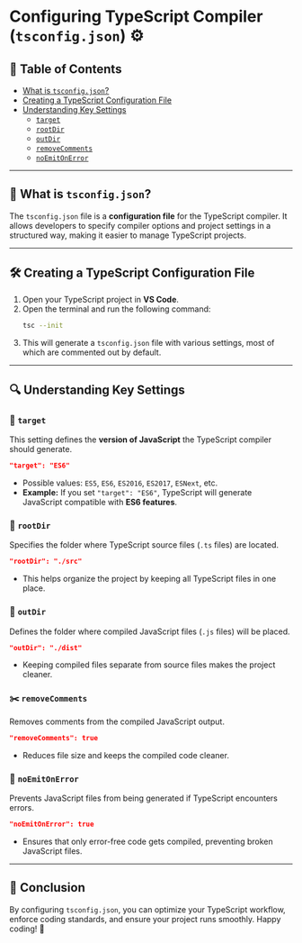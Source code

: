 

# Configuring TypeScript Compiler (`tsconfig.json`) ⚙️

## 📜 Table of Contents
- [What is `tsconfig.json`?](#what-is-tsconfigjson)
- [Creating a TypeScript Configuration File](#creating-a-typescript-configuration-file)
- [Understanding Key Settings](#understanding-key-settings)
  - [`target`](#target)
  - [`rootDir`](#rootdir)
  - [`outDir`](#outdir)
  - [`removeComments`](#removecomments)
  - [`noEmitOnError`](#noemitonerror)

---

## 📘 What is `tsconfig.json`?
The `tsconfig.json` file is a **configuration file** for the TypeScript compiler. It allows developers to specify compiler options and project settings in a structured way, making it easier to manage TypeScript projects.

---

## 🛠️ Creating a TypeScript Configuration File
1. Open your TypeScript project in **VS Code**.
2. Open the terminal and run the following command:
   ```bash
   tsc --init
   ```
3. This will generate a `tsconfig.json` file with various settings, most of which are commented out by default.

---

## 🔍 Understanding Key Settings
### 🎯 `target`
This setting defines the **version of JavaScript** the TypeScript compiler should generate.
```json
"target": "ES6"
```
- Possible values: `ES5`, `ES6`, `ES2016`, `ES2017`, `ESNext`, etc.
- **Example:** If you set `"target": "ES6"`, TypeScript will generate JavaScript compatible with **ES6 features**.

### 📂 `rootDir`
Specifies the folder where TypeScript source files (`.ts` files) are located.
```json
"rootDir": "./src"
```
- This helps organize the project by keeping all TypeScript files in one place.

### 📂 `outDir`
Defines the folder where compiled JavaScript files (`.js` files) will be placed.
```json
"outDir": "./dist"
```
- Keeping compiled files separate from source files makes the project cleaner.

### ✂️ `removeComments`
Removes comments from the compiled JavaScript output.
```json
"removeComments": true
```
- Reduces file size and keeps the compiled code cleaner.

### 🚫 `noEmitOnError`
Prevents JavaScript files from being generated if TypeScript encounters errors.
```json
"noEmitOnError": true
```
- Ensures that only error-free code gets compiled, preventing broken JavaScript files.

---

## 🎯 Conclusion
By configuring `tsconfig.json`, you can optimize your TypeScript workflow, enforce coding standards, and ensure your project runs smoothly. Happy coding! 🚀

